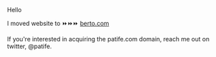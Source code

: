 Hello

I moved website to ⏩⏩⏩ [berto.com](https://berto.com) 

If you're interested in acquiring the patife.com domain, reach me out on twitter, @patife.
